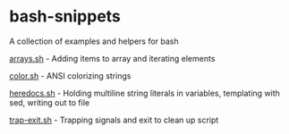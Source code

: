 # bash-snippets
A collection of examples and helpers for bash

[arrays.sh](arrays.sh) - Adding items to array and iterating elements

[color.sh](color.sh) - ANSI colorizing strings

[heredocs.sh](heredocs.sh) - Holding multiline string literals in variables,
  templating with sed, writing out to file

[trap-exit.sh](trap-exit.sh) - Trapping signals and exit to clean up script
